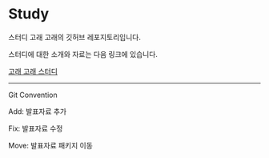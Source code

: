 # Study

스터디 고래 고래의 깃허브 레포지토리입니다.

스터디에 대한 소개와 자료는 다음 링크에 있습니다.

[고래 고래 스터디](https://polite-gemini-c3d.notion.site/2170a8f06468446cab3bc67c26f4fe62?v=859c97ce764a4e509eca621d61c3f3d3)

---

Git Convention

Add: 발표자료 추가

Fix: 발표자료 수정

Move: 발표자료 패키지 이동
